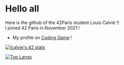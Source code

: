 # Hello all

Here is the github of the 42Paris student Louis Calvié !!  
I joined 42 Paris in November 2021 !

- My profile on [Coding Game](https://www.codingame.com/profile/d3188455bc8bd0b4ff5f2165d88a775e2324064) !

[![lcalvie's 42 stats](https://badge42.vercel.app/api/v2/cl9ycxh2600730fmshd3g5glh/stats?cursusId=21&coalitionId=48)](https://github.com/JaeSeoKim/badge42)


[![Top Langs](https://github-readme-stats.vercel.app/api/top-langs/?username=anonylouis&layout=compact&theme=synthwave&title_color=ffffff&text_color=ffffff&bg_color=45,1f1923,2f1947,301c5b,301c59,301a48,1f1c5f,321b52,281c5e,321b4f)](https://github.com/anuraghazra/github-readme-stats)
